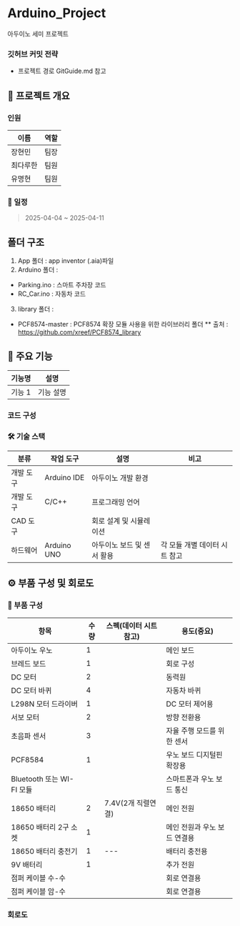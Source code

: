 # Arduino_Project
아두이노 세미 프로젝트

### 깃허브 커밋 전략
* 프로젝트 경로 GitGuide.md 참고

## 📌 프로젝트 개요

### 인원

| 이름 | 역할 |
| --- | --- |
| 장현민 | 팀장 |
| 최다루한 | 팀원 |
| 유명현 | 팀원 |

### 📅 일정

> 2025-04-04 ~ 2025-04-11

## 폴더 구조

1. App 폴더 : app inventor (.aia)파일
2. Arduino 폴더 : 
* Parking.ino : 스마트 주차장 코드
* RC_Car.ino : 자동차 코드
3. library 폴더 :
* PCF8574-master : PCF8574 확장 모듈 사용을 위한 라이브러리 폴더
** 출처 : https://github.com/xreef/PCF8574_library

## 📌 주요 기능

| 기능명 | 설명 |
| --- | --- |
| 기능 1 | 기능 설명 |

### 코드 구성

### 🛠 기술 스택

| 분류 | 작업 도구 | 설명 | 비고 |
| --- | --- | --- | --- |
| 개발 도구 | Arduino IDE | 아두이노 개발 환경 |  |
| 개발 도구 | C/C++ | 프로그래밍 언어 |  |
| CAD 도구 |  | 회로 설계 및 시뮬레이션 |  |
| 하드웨어 | Arduino UNO | 아두이노 보드 및 센서 활용 | 각 모듈 개별 데이터 시트 참고 |

## ⚙️ 부품 구성 및 회로도

### 🔩 부품 구성

| 항목 | 수량 | 스펙(데이터 시트 참고) | 용도(중요) |
| --- | --- | --- | --- |
| 아두이노 우노 | 1 |  | 메인 보드 |
| 브레드 보드 | 1 |  | 회로 구성 |
| DC 모터 | 2 |  | 동력원 |
| DC 모터 바퀴 | 4 |  | 자동차 바퀴 |
| L298N 모터 드라이버 | 1 |  | DC 모터 제어용 |
| 서보 모터 | 2 |  | 방향 전환용 |
| 초음파 센서 | 3 |  | 자율 주행 모드를 위한 센서 |
| PCF8584 | 1 | | 우노 보드 디지털핀 확장용 |
| Bluetooth 또는 WI-FI 모듈 |  |  | 스마트폰과 우노 보드 통신 |
| 18650 배터리 | 2 | 7.4V(2개 직렬연결) | 메인 전원 |
| 18650 배터리 2구 소켓 | 1 |  | 메인 전원과 우노 보드 연결용 |
| 18650 배터리 충전기 | 1 | --- | 배터리 충전용 |
| 9V 배터리 | 1 |  | 추가 전원  |
| 점퍼 케이블 수-수 |  |  | 회로 연결용 |
| 점퍼 케이블 암-수 |  |  | 회로 연결용 |

### 회로도


